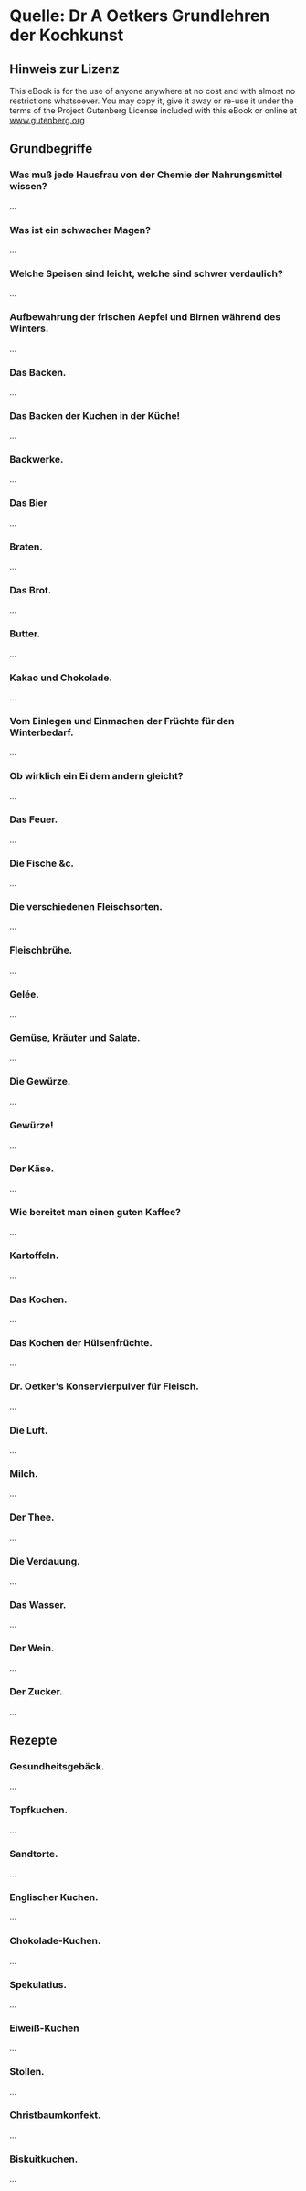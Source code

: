 <!-- TITLE: Dr A Oetkers Grundlehren der Kochkunst -->
<!-- SUBTITLE: A quick summary of Dr A Oetkers Grundlehren Der Kochkunst -->

# Quelle: Dr A Oetkers Grundlehren der Kochkunst
## Hinweis zur Lizenz
This eBook is for the use of anyone anywhere at no cost and with
almost no restrictions whatsoever.  You may copy it, give it away or
re-use it under the terms of the Project Gutenberg License included
with this eBook or online at www.gutenberg.org

## Grundbegriffe

### Was muß jede Hausfrau von der Chemie der Nahrungsmittel wissen?
...

### Was ist ein schwacher Magen?
...

### Welche Speisen sind leicht, welche sind schwer verdaulich?

...

### Aufbewahrung der frischen Aepfel und Birnen während des Winters.

...

### Das Backen.

...

### Das Backen der Kuchen in der Küche!

...

### Backwerke.

...

### Das Bier

...

### Braten.

...

### Das Brot.

...

### Butter.

...

### Kakao und Chokolade.

...

### Vom Einlegen und Einmachen der Früchte für den Winterbedarf.

...

### Ob wirklich ein Ei dem andern gleicht?

...

### Das Feuer.

...

### Die Fische &c.

...

### Die verschiedenen Fleischsorten.

...

### Fleischbrühe.

...

### Gelée.

...

### Gemüse, Kräuter und Salate.

...

### Die Gewürze.

...

### Gewürze!

...

### Der Käse.

...

### Wie bereitet man einen guten Kaffee?

...

### Kartoffeln.

...

### Das Kochen.

...

### Das Kochen der Hülsenfrüchte.

...

### Dr. Oetker's Konservierpulver für Fleisch.

...

### Die Luft.

...

### Milch.

...

### Der Thee.

...

### Die Verdauung.

...

### Das Wasser.

...

### Der Wein.

...

### Der Zucker.

...

## Rezepte

### Gesundheitsgebäck.

...

### Topfkuchen.

...

### Sandtorte.

...

### Englischer Kuchen.

...

### Chokolade-Kuchen.

...

### Spekulatius.

...

### Eiweiß-Kuchen

...

### Stollen.

...

### Christbaumkonfekt.

...

### Biskuitkuchen.

...


